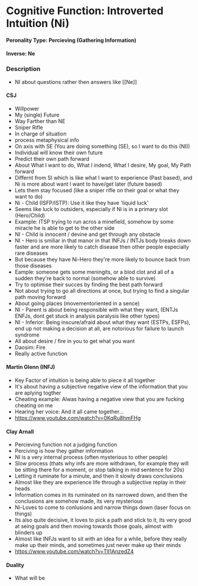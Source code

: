 # Cognitive Function: Introverted Intuition (Ni)

#### Peronality Type: Percieving (Gathering Information)
#### Inverse: Ne

### Description

+ NI about questions rather then answers like [[Ne]]

#### CSJ

+ Willpower
+ My (single) Future
+ Way Farther than NE
+ Sniper Rifle
+ In charge of situation
+ process metaphysical info
+ On axis with SE (You are doing something (SE), so I want to do this (NI))
+ Individual will know their own future
+ Predict their own path forward
+ About What I want to do, What I indend, What I desire, My goal, My Path forward
+ Differnt from SI which is like what I want to experience (Past based), and Ni is more about want I want to have/get later (future based)
+ Lets them stay focused (like a sniper rifle on their goal or what they want to do)
+ Ni - Child (ISFP/ISTP): Use it like they have 'liquid luck'
+ Seems like luck to outsiders, especially if Ni is in a primary slot (Hero/Child)
+ Example: ITSP trying to run acros a minefield, somehow by some miracle he is able to get to the other side
+ NI - Child is innocent / devine and get through any obstacle
+ NI - Hero is smiliar in that manor in that INFJs / INTJs body breaks down faster and are more likely to catch disease then other people especially rare diseases
+ But because they have Ni-Hero they're more likely to bounce back from those diseases
+ Eample: someone gets some meningits, or a blod clot and all of a sudden they're back to normal (somehow able to survive)
+ Try to optimise their succes by finding the best path forward
+ Not about trying to go all directions at once, but trying to find a singular path moving forward
+ About going places (movementoriented in a sence)
+ NI - Parent is about being responsible with what they want, (ENTJs ENFJs, dont get stuck in analysis paralysis like other types)
+ NI - Inferior: Being inscure/afraid about what they want (ESTPs, ESFPs), end up not making a decision at all, are notorious for failure to launch syndrome
+ All about desire / fire in you to get what you want
+ Daosim: Fire
+ Really active function

#### Martin Glenn (INFJ)

+ Key Factor of intuition is being able to piece it all together
+ It's about having a subjective negative view of the information that you are aplying togther
+ Cheating example: Alwas having a negative view that you are fucking cheating on me
+ Hearing her voice: And it all came together...
+ https://www.youtube.com/watch?v=0KqRu8hmFHg

#### Clay Arnall

+ Percieving function not a judging function
+ Perciving is how they gather information
+ NI is a very internal process (often mysterious to other people)
+ Slow process (thats why infs are more withdrawn, for example they will be sitting there for a moment, or stop talking in mid sentence for 20s)
+ Letting it ruminate for a minute, and then it slowly draws conclusions
+ Almost like they are experience life through a subjective replay in their heads
+ Information comes in its ruminated on its narrowed down, and then the conclusions are somehow made, its very mysterious
+ Ni-Loves to come to conlusions and narrow things down (laser focus on things)
+ Its also quite decisive, it loves to pick a path and stick to it, its very good at seing goals and then moving towards those goals, almost with blinders up
+ Almost like INFJs want to sit with an idea for a while, before they really make up their minds, and sometimes just never make up their minds
+ https://www.youtube.com/watch?v=Tll1AnzedZ4

#### Duality

+ What will be